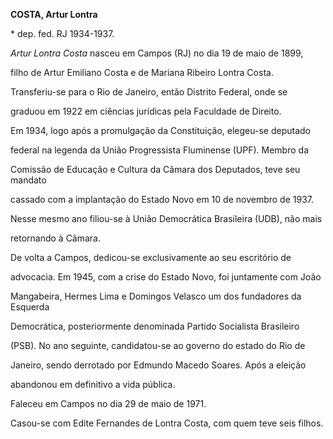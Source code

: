 **COSTA, Artur Lontra**



\* dep. fed. RJ 1934-1937.



*Artur Lontra Costa* nasceu em Campos (RJ) no dia 19 de maio de 1899,

filho de Artur Emiliano Costa e de Mariana Ribeiro Lontra Costa.



Transferiu-se para o Rio de Janeiro, então Distrito Federal, onde se

graduou em 1922 em ciências jurídicas pela Faculdade de Direito.



Em 1934, logo após a promulgação da Constituição, elegeu-se deputado

federal na legenda da União Progressista Fluminense (UPF). Membro da

Comissão de Educação e Cultura da Câmara dos Deputados, teve seu mandato

cassado com a implantação do Estado Novo em 10 de novembro de 1937.

Nesse mesmo ano filiou-se à União Democrática Brasileira (UDB), não mais

retornando à Câmara.



De volta a Campos, dedicou-se exclusivamente ao seu escritório de

advocacia. Em 1945, com a crise do Estado Novo, foi juntamente com João

Mangabeira, Hermes Lima e Domingos Velasco um dos fundadores da Esquerda

Democrática, posteriormente denominada Partido Socialista Brasileiro

(PSB). No ano seguinte, candidatou-se ao governo do estado do Rio de

Janeiro, sendo derrotado por Edmundo Macedo Soares. Após a eleição

abandonou em definitivo a vida pública.



Faleceu em Campos no dia 29 de maio de 1971.



Casou-se com Edite Fernandes de Lontra Costa, com quem teve seis filhos.



